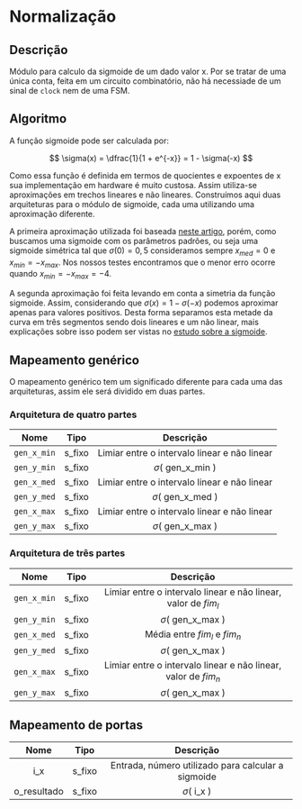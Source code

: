 # Normalização

## Descrição

Módulo para calculo da sigmoide de um dado valor x. Por se tratar de uma única conta, feita em um circuito combinatório, não há necessiade de um sinal de `clock` nem de uma FSM.

## Algoritmo

A função sigmoide pode ser calculada por:

$$
\sigma(x) = \dfrac{1}{1 + e^{-x}} = 1 - \sigma(-x)
$$

Como essa função é definida em termos de quocientes e expoentes de x sua implementação em hardware é muito custosa. Assim utiliza-se aproximações em trechos lineares e não lineares. Construímos aqui duas arquiteturas para o módulo de sigmoide, cada uma utilizando uma aproximação diferente.

A primeira aproximação utilizada foi baseada [neste artigo](https://www.researchgate.net/publication/281640393_Modeling_of_Pain_on_a_FPGA-based_Neural_Network), porém, como buscamos uma sigmoide com os parâmetros padrões, ou seja uma sigmoide simétrica tal que $\sigma(0) = 0,5$ consideramos sempre $x_{med} = 0$ e $x_{min} = -x_{max}$. Nos nossos testes encontramos que o menor erro ocorre quando $x_{min} = -x_{max} = -4$.

A segunda aproximação foi feita levando em conta a simetria da função sigmoide. Assim, considerando que $\sigma(x) = 1 - \sigma(-x)$ podemos aproximar apenas para valores positivos. Desta forma separamos esta metade da curva em três segmentos sendo dois lineares e um não linear, mais explicações sobre isso podem ser vistas no [estudo sobre a sigmoide](teoria/teoria.pdf).

## Mapeamento genérico

O mapeamento genérico tem um significado diferente para cada uma das arquiteturas, assim ele será dividido em duas partes.

### Arquitetura de quatro partes

|        **Nome**         | **Tipo** |              **Descrição**               |
|:-----------------------:|:--------:|:----------------------------------------:|
|        `gen_x_min`      |  s_fixo  | Limiar entre o intervalo linear e não linear |
|        `gen_y_min`      |  s_fixo  | $\sigma($ gen_x_min $)$ |
|        `gen_x_med`      |  s_fixo  | Limiar entre o intervalo linear e não linear |
|        `gen_y_med`      |  s_fixo  | $\sigma($ gen_x_med $)$ |
|        `gen_x_max`      |  s_fixo  | Limiar entre o intervalo linear e não linear |
|        `gen_y_max`      |  s_fixo  | $\sigma($ gen_x_max $)$ |

### Arquitetura de três partes

|        **Nome**         | **Tipo** |              **Descrição**               |
|:-----------------------:|:--------:|:----------------------------------------:|
|        `gen_x_min`      |  s_fixo  | Limiar entre o intervalo linear e não linear, valor de $fim_l$|
|        `gen_y_min`      |  s_fixo  | $\sigma($ gen_x_max $)$ |
|        `gen_x_med`      |  s_fixo  | Média entre $fim_l$ e $fim_n$ |
|        `gen_y_med`      |  s_fixo  | $\sigma($ gen_x_max $)$ |
|        `gen_x_max`      |  s_fixo  | Limiar entre o intervalo linear e não linear, valor de $fim_n$ |
|        `gen_y_max`      |  s_fixo  | $\sigma($ gen_x_max $)$ |

## Mapeamento de portas

|   **Nome**  |      **Tipo**      |              **Descrição**              |
|:-----------:|:------------------:|:---------------------------------------:|
| i_x | s_fixo | Entrada, número utilizado para calcular a sigmoide |
| o_resultado | s_fixo | $\sigma($ i_x $)$ |
